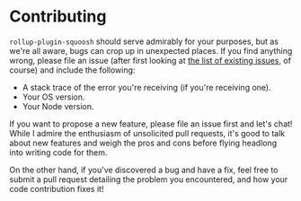 # Contributing

`rollup-plugin-squoosh` should serve admirably for your purposes, but as we're all aware, bugs can crop up in unexpected places. If you find anything wrong, please file an issue (after first looking at [the list of existing issues](https://github.com/loctran016/rollup-plugin-squoosh/issues), of course) and include the following:

- A stack trace of the error you're receiving (if you're receiving one).
- Your OS version.
- Your Node version.

If you want to propose a new feature, please file an issue first and let's chat! While I admire the enthusiasm of unsolicited pull requests, it's good to talk about new features and weigh the pros and cons before flying headlong into writing code for them.

On the other hand, if you've discovered a bug and have a fix, feel free to submit a pull request detailing the problem you encountered, and how your code contribution fixes it!
